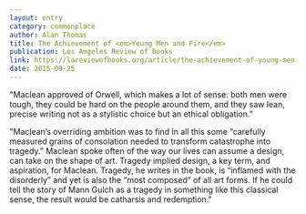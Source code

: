 ```yaml
---
layout: entry
category: commonplace
author: Alan Thomas
title: The Achievement of <em>Young Men and Fire</em>
publication: Los Angeles Review of Books
link: https://lareviewofbooks.org/article/the-achievement-of-young-men-and-fire/
date: 2015-09-25
---
```


"Maclean approved of Orwell, which makes a lot of sense: both men were tough, they could be hard on the people around them, and they saw lean, precise writing not as a stylistic choice but an ethical obligation."

"Maclean’s overriding ambition was to find in all this some “carefully measured grains of consolation needed to transform catastrophe into tragedy.” Maclean spoke often of the way our lives can assume a design, can take on the shape of art. Tragedy implied design, a key term, and aspiration, for Maclean. Tragedy, he writes in the book, is “inflamed with the disorderly” and yet is also the “most composed” of all art forms. If he could tell the story of Mann Gulch as a tragedy in something like this classical sense, the result would be catharsis and redemption."
